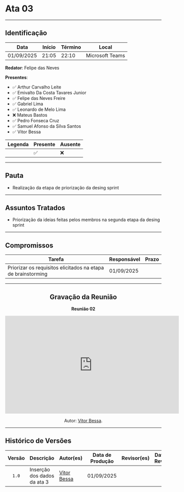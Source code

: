 # Ata 03

---

## Identificação

| Data | Início | Término | Local |
| ---- | ------ | ------- | ----- |
| 01/09/2025 | 21:05 | 22:10 | Microsoft Teams |

**Redator**: Felipe das Neves

**Presentes**: 

- ✅ Arthur Carvalho Leite
- ✅ Emivalto Da Costa Tavares Junior
- ✅ Felipe das Neves Freire
- ✅ Gabriel Lima
- ✅ Leonardo de Melo Lima
- ❌ Mateus Bastos
- ✅ Pedro Fonseca Cruz
- ✅ Samuel Afonso da Silva Santos
- ✅ Vitor Bessa

| Legenda | Presente | Ausente |
| ---- | ------ | ------- |
|  | ✅ | ❌ |

---

## Pauta

- Realização da etapa de priorização da desing sprint

---

## Assuntos Tratados

- Priorização da ideias feitas pelos membros na segunda etapa da desing sprint

---

## Compromissos

| Tarefa | Responsável | Prazo |
| ------ | ----------- | ----- |
| Priorizar os requisitos elicitados na etapa de brainstorming  | 01/09/2025 |

---

<center>

## Gravação da Reunião

<p><strong>Reunião 02<em></em></strong></p>

<iframe width="560" height="315" src="https://www.youtube.com/embed/sNNA8noxP8k?si=LtVgYH1MLueWbiNh" title="YouTube video player" frameborder="0" allow="accelerometer; autoplay; clipboard-write; encrypted-media; gyroscope; picture-in-picture; web-share" referrerpolicy="strict-origin-when-cross-origin" allowfullscreen></iframe>

</center>

<div align="center">
    <p>Autor: <a href="https://github.com/Bessazs">Vítor Bessa</a>.</p>
</div>

---

## Histórico de Versões

| Versão | Descrição | Autor(es) | Data de Produção | Revisor(es) | Data de Revisão | Incremento do Revisor|
| :----: | --------- | --------- | :--------------: | ----------- | :-------------: | :-------------: |
| `1.0` | Inserção dos dados da ata 3 | [Vitor Bessa](https://github.com/bessazs) | 01/09/2025 | | | |